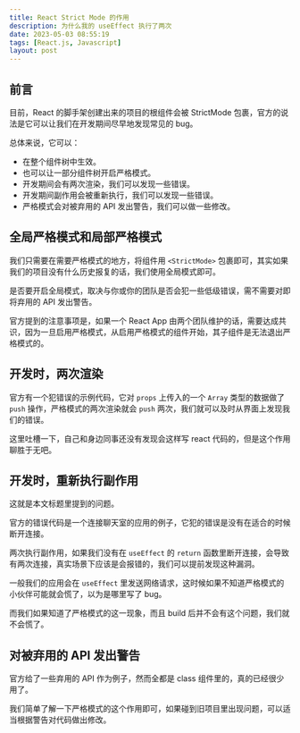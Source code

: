 ```yaml
---
title: React Strict Mode 的作用
description: 为什么我的 useEffect 执行了两次
date: 2023-05-03 08:55:19
tags: [React.js, Javascript]
layout: post
---
```


## 前言

目前，React 的脚手架创建出来的项目的根组件会被 StrictMode 包裹，官方的说法是它可以让我们在开发期间尽早地发现常见的 bug。

总体来说，它可以：

- 在整个组件树中生效。
- 也可以让一部分组件树开启严格模式。
- 开发期间会有两次渲染，我们可以发现一些错误。
- 开发期间副作用会被重新执行，我们可以发现一些错误。
- 严格模式会对被弃用的 API 发出警告，我们可以做一些修改。


## 全局严格模式和局部严格模式

我们只需要在需要严格模式的地方，将组件用 `<StrictMode>` 包裹即可，其实如果我们的项目没有什么历史报复的话，我们使用全局模式即可。

是否要开启全局模式，取决与你或你的团队是否会犯一些低级错误，需不需要对即将弃用的 API 发出警告。

官方提到的注意事项是，如果一个 React App 由两个团队维护的话，需要达成共识，因为一旦启用严格模式，从启用严格模式的组件开始，其子组件是无法退出严格模式的。


## 开发时，两次渲染

官方有一个犯错误的示例代码，它对 `props` 上传入的一个 `Array` 类型的数据做了 `push` 操作，严格模式的两次渲染就会 `push` 两次，我们就可以及时从界面上发现我们的错误。

这里吐槽一下，自己和身边同事还没有发现会这样写 react 代码的，但是这个作用聊胜于无吧。


## 开发时，重新执行副作用

这就是本文标题里提到的问题。

官方的错误代码是一个连接聊天室的应用的例子，它犯的错误是没有在适合的时候断开连接。

两次执行副作用，如果我们没有在 `useEffect` 的 `return` 函数里断开连接，会导致有两次连接，真实场景下应该是会报错的，我们可以提前发现这种漏洞。

一般我们的应用会在 `useEffect` 里发送网络请求，这时候如果不知道严格模式的小伙伴可能就会慌了，以为是哪里写了 bug。

而我们如果知道了严格模式的这一现象，而且 build 后并不会有这个问题，我们就不会慌了。


## 对被弃用的 API 发出警告

官方给了一些弃用的 API 作为例子，然而全都是 class 组件里的，真的已经很少用了。

我们简单了解一下严格模式的这个作用即可，如果碰到旧项目里出现问题，可以适当根据警告对代码做出修改。

